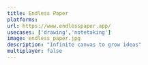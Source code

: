 ```yaml
---
title: Endless Paper
platforms: 
url: https://www.endlesspaper.app/
usecases: ['drawing','notetaking']
image: endless_paper.jpg
description: "Infinite canvas to grow ideas"
multiplayer: false
---
```


